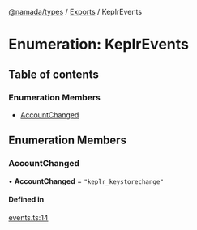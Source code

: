 [@namada/types](../README.md) / [Exports](../modules.md) / KeplrEvents

# Enumeration: KeplrEvents

## Table of contents

### Enumeration Members

- [AccountChanged](KeplrEvents.md#accountchanged)

## Enumeration Members

### AccountChanged

• **AccountChanged** = ``"keplr_keystorechange"``

#### Defined in

[events.ts:14](https://github.com/anoma/namada-interface/blob/9724dc7fb547e95a72df1eb06aecb9fed2c6a05b/packages/types/src/events.ts#L14)
